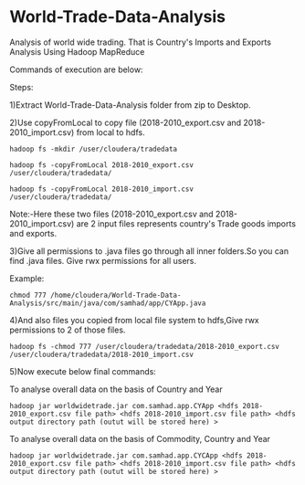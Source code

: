 # World-Trade-Data-Analysis
Analysis of world wide trading. That is Country's Imports and Exports Analysis Using Hadoop MapReduce

Commands of execution are below:

Steps:

1)Extract World-Trade-Data-Analysis folder from zip to Desktop.

2)Use copyFromLocal to copy file (2018-2010_export.csv and 2018-2010_import.csv) from local to hdfs. 

```hadoop fs -mkdir /user/cloudera/tradedata```

```hadoop fs -copyFromLocal 2018-2010_export.csv /user/cloudera/tradedata/```

```hadoop fs -copyFromLocal 2018-2010_import.csv /user/cloudera/tradedata/```

Note:-Here these two files (2018-2010_export.csv and 2018-2010_import.csv) are 2 input files represents country's Trade goods imports and exports.

3)Give all permissions to .java files go through all inner folders.So you can find .java files. Give rwx permissions for all users.

Example:

```chmod 777 /home/cloudera/World-Trade-Data-Analysis/src/main/java/com/samhad/app/CYApp.java```

4)And also files you copied from local file system to hdfs,Give rwx permissions to 2 of those files.

```hadoop fs -chmod 777 /user/cloudera/tradedata/2018-2010_export.csv /user/cloudera/tradedata/2018-2010_import.csv```

5)Now execute below final commands:

To analyse overall data on the basis of Country and Year

```hadoop jar worldwidetrade.jar com.samhad.app.CYApp <hdfs 2018-2010_export.csv file path> <hdfs 2018-2010_import.csv file path> <hdfs output directory path (outut will be stored here) >```

To analyse overall data on the basis of Commodity, Country and Year

```hadoop jar worldwidetrade.jar com.samhad.app.CYCApp <hdfs 2018-2010_export.csv file path> <hdfs 2018-2010_import.csv file path> <hdfs output directory path (outut will be stored here) >```
